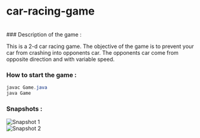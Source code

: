 # car-racing-game
<br>
### Description of the game : <br>

This is a 2-d car racing game. The objective of the game is to prevent your car from crashing into opponents car. The opponents car come from opposite direction and with variable speed. 

### How to start the game : <br>

```java
javac Game.java
java Game
```
### Snapshots : 

![Snapshot 1](https://github.com/return007/car-racing-game/images/readme1.png "Snapshot 1")<br>
![Snapshot 2](https://github.com/return007/car-racing-game/images/readme2.png "Snapshot 2")
